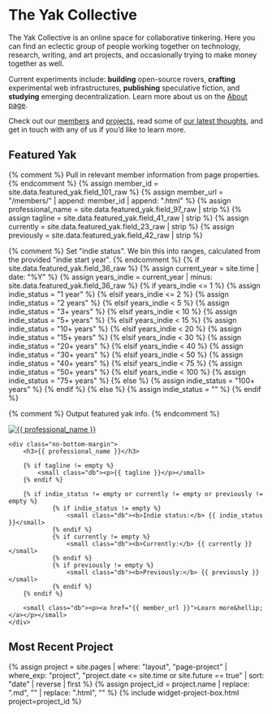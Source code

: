 ---
---
# The Yak Collective

The Yak Collective is an online space for collaborative tinkering. Here you can find an eclectic group of people working together on technology, research, writing, and art projects, and occasionally trying to make money together as well.

Current experiments include: **building** open-source rovers, **crafting** experimental web infrastructures, **publishing** speculative fiction, and **studying** emerging decentralization. Learn more about us on the [About page](/about.html).

Check out our [members](/members.html) and [projects](/projects.html), read some of [our latest thoughts](/writings.html), and get in touch with any of us if you’d like to learn more.

## Featured Yak

{% comment %}
	Pull in relevant member information from page properties.
{% endcomment %}
{% assign member_id = site.data.featured_yak.field_101_raw %}
{% assign member_url = "/members/" | append: member_id | append: ".html" %}
{% assign professional_name = site.data.featured_yak.field_97_raw | strip %}
{% assign tagline = site.data.featured_yak.field_41_raw | strip %}
{% assign currently = site.data.featured_yak.field_23_raw | strip %}
{% assign previously = site.data.featured_yak.field_42_raw | strip %}

{% comment %}
	Set "indie status". We bin this into ranges, calculated from the
	provided "indie start year".
{% endcomment %}
{% if site.data.featured_yak.field_36_raw %}
	{% assign current_year = site.time | date: "%Y" %}
	{% assign years_indie = current_year | minus: site.data.featured_yak.field_36_raw %}
	{% if years_indie <= 1 %}
		{% assign indie_status = "1 year" %}
	{% elsif years_indie <= 2 %}
		{% assign indie_status = "2 years" %}
	{% elsif years_indie < 5 %}
		{% assign indie_status = "3+ years" %}
	{% elsif years_indie < 10 %}
		{% assign indie_status = "5+ years" %}
	{% elsif years_indie < 15 %}
		{% assign indie_status = "10+ years" %}
	{% elsif years_indie < 20 %}
		{% assign indie_status = "15+ years" %}
	{% elsif years_indie < 30 %}
		{% assign indie_status = "20+ years" %}
	{% elsif years_indie < 40 %}
		{% assign indie_status = "30+ years" %}
	{% elsif years_indie < 50 %}
		{% assign indie_status = "40+ years" %}
	{% elsif years_indie < 75 %}
		{% assign indie_status = "50+ years" %}
	{% elsif years_indie < 100 %}
		{% assign indie_status = "75+ years" %}
	{% else %}
		{% assign indie_status = "100+ years" %}
	{% endif %}
{% else %}
	{% assign indie_status = "" %}
{% endif %}

{% comment %}
	Output featured yak info.
{% endcomment %}
<div class="mt3 mb3 flex items-top no-top-margin">
	<div class="w3 w4-l mr3 mr4-l h3-image">
		<a href="{{ member_url }}"><img class="w3 w4-l h3 h4-l br-100 ba image-border" src="/members/{{ member_id }}.jpg" alt="{{ professional_name }}"></a>
	</div>

	<div class="no-bottom-margin">
		<h3>{{ professional_name }}</h3>

		{% if tagline != empty %}
			<small class="db"><p>{{ tagline }}</p></small>
		{% endif %}

		{% if indie_status != empty or currently != empty or previously != empty %}
    			{% if indie_status != empty %}
    				<small class="db"><b>Indie status:</b> {{ indie_status }}</small>
    			{% endif %}
    			{% if currently != empty %}
    				<small class="db"><b>Currently:</b> {{ currently }}</small>
    			{% endif %}
    			{% if previously != empty %}
    				<small class="db"><b>Previously:</b> {{ previously }}</small>
    			{% endif %}
		{% endif %}

        <small class="db"><p><a href="{{ member_url }}">Learn more&hellip;</a></p></small>
	</div>
</div>

## Most Recent Project

{% assign project = site.pages | where: "layout", "page-project"
                               | where_exp: "project", "project.date <= site.time or site.future == true"
                               | sort: "date"
                               | reverse
                               | first %}
{% assign project_id = project.name | replace: ".md", "" | replace: ".html", "" %}
{% include widget-project-box.html project=project_id %}
